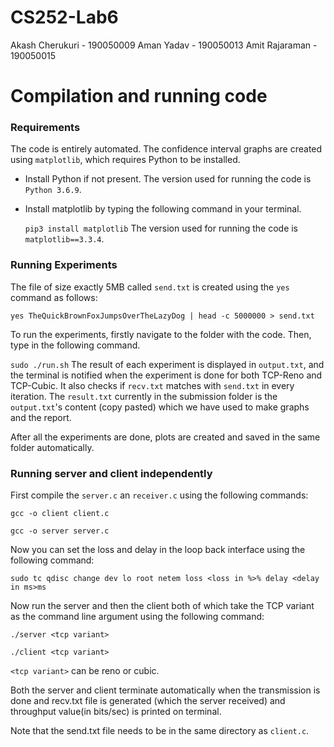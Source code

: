 # CS252-Lab6

Akash Cherukuri - 190050009
Aman Yadav      - 190050013
Amit Rajaraman  - 190050015

# Compilation and running code

### Requirements
The code is entirely automated. The confidence interval graphs are created using `matplotlib`, which requires Python to be installed.

- Install Python if not present. The version used for running the code is `Python 3.6.9`.
- Install matplotlib by typing the following command in your terminal.

  `pip3 install matplotlib`
  The version used for running the code is `matplotlib==3.3.4`.

### Running Experiments
The file of size exactly 5MB called `send.txt` is created using the `yes` command as follows:

`yes TheQuickBrownFoxJumpsOverTheLazyDog | head -c 5000000 > send.txt`

To run the experiments, firstly navigate to the folder with the code. Then, type in the following command.

`sudo ./run.sh`
The result of each experiment is displayed in `output.txt`, and the terminal is notified when the experiment is done for both TCP-Reno and TCP-Cubic. It also checks if `recv.txt` matches with `send.txt` in every iteration. The `result.txt` currently in the submission folder is the `output.txt`'s content (copy pasted) which we have used to make graphs and the report.

After all the experiments are done, plots are created and saved in the same folder automatically.

### Running server and client independently
First compile the `server.c` an `receiver.c` using the following commands:

`gcc -o client client.c`

`gcc -o server server.c`

Now you can set the loss and delay in the loop back interface using the following command:

`sudo tc qdisc change dev lo root netem loss <loss in %>% delay <delay in ms>ms`

Now run the server and then the client both of which take the TCP variant as the command line argument using the following command:

`./server <tcp variant>`

`./client <tcp variant>`

`<tcp variant>` can be reno or cubic.

Both the server and client terminate automatically when the transmission is done and recv.txt file is generated (which the server received) and throughput value(in bits/sec) is printed on terminal.

Note that the send.txt file needs to be in the same directory as `client.c`.
